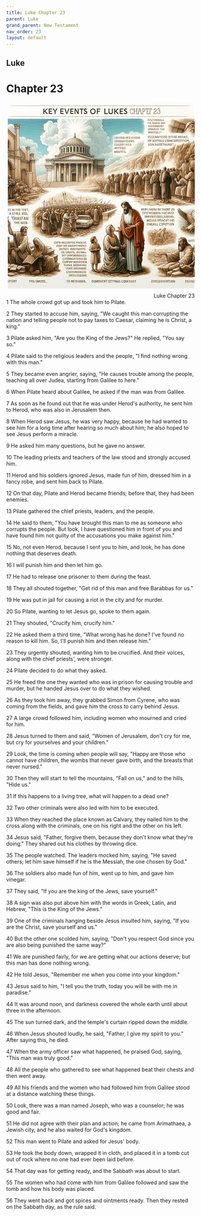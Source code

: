```yaml
---
title: Luke Chapter 23
parent: Luke
grand_parent: New Testament
nav_order: 23
layout: default
---
```


## Luke

# Chapter 23

<div style="clear: both; text-align: right;">
    <img src="/assets/Image/Luke/500/23.jpg" alt="Luke Chapter 23" class="chapter-image" style="max-width: 100%; height: auto; float: right; margin: 0 0 10px 10px; padding-left: 10%;">
    <figcaption style="font-size: 14px;">Luke Chapter 23</figcaption>
</div>
1 The whole crowd got up and took him to Pilate.

2 They started to accuse him, saying, "We caught this man corrupting the nation and telling people not to pay taxes to Caesar, claiming he is Christ, a king."

3 Pilate asked him, "Are you the King of the Jews?" He replied, "You say so."

4 Pilate said to the religious leaders and the people, "I find nothing wrong with this man."

5 They became even angrier, saying, "He causes trouble among the people, teaching all over Judea, starting from Galilee to here."

6 When Pilate heard about Galilee, he asked if the man was from Galilee.

7 As soon as he found out that he was under Herod's authority, he sent him to Herod, who was also in Jerusalem then.

8 When Herod saw Jesus, he was very happy, because he had wanted to see him for a long time after hearing so much about him; he also hoped to see Jesus perform a miracle.

9 He asked him many questions, but he gave no answer.

10 The leading priests and teachers of the law stood and strongly accused him.

11 Herod and his soldiers ignored Jesus, made fun of him, dressed him in a fancy robe, and sent him back to Pilate.

12 On that day, Pilate and Herod became friends; before that, they had been enemies.

13 Pilate gathered the chief priests, leaders, and the people.

14 He said to them, "You have brought this man to me as someone who corrupts the people. But look, I have questioned him in front of you and have found him not guilty of the accusations you make against him."

15 No, not even Herod, because I sent you to him, and look, he has done nothing that deserves death.

16 I will punish him and then let him go.

17 He had to release one prisoner to them during the feast.

18 They all shouted together, "Get rid of this man and free Barabbas for us."

19 He was put in jail for causing a riot in the city and for murder.

20 So Pilate, wanting to let Jesus go, spoke to them again.

21 They shouted, "Crucify him, crucify him."

22 He asked them a third time, "What wrong has he done? I've found no reason to kill him. So, I'll punish him and then release him."

23 They urgently shouted, wanting him to be crucified. And their voices, along with the chief priests', were stronger.

24 Pilate decided to do what they asked.

25 He freed the one they wanted who was in prison for causing trouble and murder, but he handed Jesus over to do what they wished.

26 As they took him away, they grabbed Simon from Cyrene, who was coming from the fields, and gave him the cross to carry behind Jesus.

27 A large crowd followed him, including women who mourned and cried for him.

28 Jesus turned to them and said, "Women of Jerusalem, don't cry for me, but cry for yourselves and your children."

29 Look, the time is coming when people will say, "Happy are those who cannot have children, the wombs that never gave birth, and the breasts that never nursed."

30 Then they will start to tell the mountains, "Fall on us," and to the hills, "Hide us."

31 If this happens to a living tree, what will happen to a dead one?

32 Two other criminals were also led with him to be executed.

33 When they reached the place known as Calvary, they nailed him to the cross along with the criminals, one on his right and the other on his left.

34 Jesus said, "Father, forgive them, because they don't know what they're doing." They shared out his clothes by throwing dice.

35 The people watched. The leaders mocked him, saying, "He saved others; let him save himself if he is the Messiah, the one chosen by God."

36 The soldiers also made fun of him, went up to him, and gave him vinegar.

37 They said, "If you are the king of the Jews, save yourself."

38 A sign was also put above him with the words in Greek, Latin, and Hebrew, "This is the King of the Jews."

39 One of the criminals hanging beside Jesus insulted him, saying, "If you are the Christ, save yourself and us."

40 But the other one scolded him, saying, "Don't you respect God since you are also being punished the same way?"

41 We are punished fairly, for we are getting what our actions deserve; but this man has done nothing wrong.

42 He told Jesus, "Remember me when you come into your kingdom."

43 Jesus said to him, "I tell you the truth, today you will be with me in paradise."

44 It was around noon, and darkness covered the whole earth until about three in the afternoon.

45 The sun turned dark, and the temple's curtain ripped down the middle.

46 When Jesus shouted loudly, he said, "Father, I give my spirit to you." After saying this, he died.

47 When the army officer saw what happened, he praised God, saying, "This man was truly good."

48 All the people who gathered to see what happened beat their chests and then went away.

49 All his friends and the women who had followed him from Galilee stood at a distance watching these things.

50 Look, there was a man named Joseph, who was a counselor; he was good and fair.

51 He did not agree with their plan and action; he came from Arimathaea, a Jewish city, and he also waited for God's kingdom.

52 This man went to Pilate and asked for Jesus' body.

53 He took the body down, wrapped it in cloth, and placed it in a tomb cut out of rock where no one had ever been laid before.

54 That day was for getting ready, and the Sabbath was about to start.

55 The women who had come with him from Galilee followed and saw the tomb and how his body was placed.

56 They went back and got spices and ointments ready. Then they rested on the Sabbath day, as the rule said.


